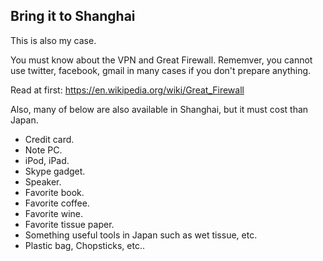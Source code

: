 ## Bring it to Shanghai

This is also my case. 

You must know about the VPN and Great Firewall.
Rememver, you cannot use twitter, facebook, gmail in many cases if you don't prepare anything.


Read at first:
https://en.wikipedia.org/wiki/Great_Firewall



Also, many of below are also available in Shanghai, but it must cost than Japan.

- Credit card.
- Note PC.
- iPod, iPad.
- Skype gadget.
- Speaker.
- Favorite book.
- Favorite coffee.
- Favorite wine.
- Favorite tissue paper.
- Something useful tools in Japan such as wet tissue, etc. 
- Plastic bag, Chopsticks, etc..

